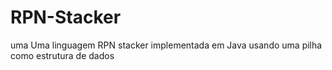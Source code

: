 # RPN-Stacker
uma Uma linguagem RPN stacker implementada em Java usando uma pilha como estrutura de dados
